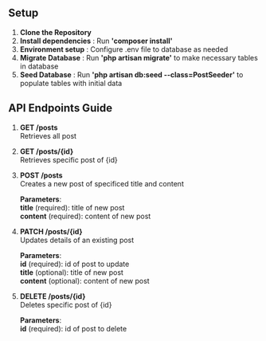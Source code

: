 ## Setup
1) **Clone the Repository**
2) **Install dependencies** : Run **'composer install'**
3) **Environment setup** : Configure .env file to database as needed
4) **Migrate Database** : Run **'php artisan migrate'** to make necessary tables in database
5) **Seed Database** : Run **'php artisan db:seed --class=PostSeeder'** to populate tables with initial data

## API Endpoints Guide
1) **GET /posts**\
    Retrieves all post
   
2) **GET /posts/{id}**\
    Retrieves specific post of {id}
   
3) **POST /posts**\
    Creates a new post of specificed title and content

   **Parameters**:\
       **title** (required): title of new post\
       **content** (required): content of new post
   
4) **PATCH /posts/{id}**\
    Updates details of an existing post
   
    **Parameters**:\
       **id** (required): id of post to update\
       **title** (optional): title of new post\
       **content** (optional): content of new post
   
5) **DELETE /posts/{id}**\
    Deletes specific post of {id}
   
    **Parameters**:\
       **id** (required): id of post to delete

